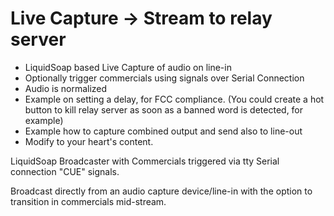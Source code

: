 # Live Capture -> Stream to relay server

- LiquidSoap based Live Capture of audio on line-in
- Optionally trigger commercials using signals over Serial Connection
- Audio is normalized
- Example on setting a delay, for FCC compliance. (You could create a hot button to kill relay server as soon as a banned word is detected, for example)
- Example how to capture combined output and send also to line-out
- Modify to your heart's content.

LiquidSoap Broadcaster with Commercials triggered via tty Serial connection "CUE" signals.

Broadcast directly from an audio capture device/line-in with the option to transition in commercials mid-stream.
